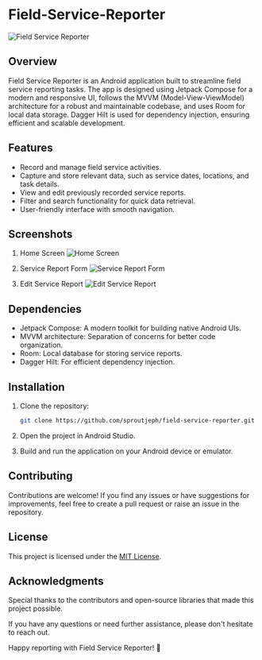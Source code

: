 # Field-Service-Reporter

![Field Service Reporter](./drawable/app_icon.png)

## Overview

Field Service Reporter is an Android application built to streamline field service reporting tasks. The app is designed using Jetpack Compose for a modern and responsive UI, follows the MVVM (Model-View-ViewModel) architecture for a robust and maintainable codebase, and uses Room for local data storage. Dagger Hilt is used for dependency injection, ensuring efficient and scalable development.

## Features

- Record and manage field service activities.
- Capture and store relevant data, such as service dates, locations, and task details.
- View and edit previously recorded service reports.
- Filter and search functionality for quick data retrieval.
- User-friendly interface with smooth navigation.

## Screenshots

1. Home Screen
   ![Home Screen](./drawable/home_screen.png)

2. Service Report Form
   ![Service Report Form](./drawable/service_report_form.png)

3. Edit Service Report
   ![Edit Service Report](./drawable/edit_service_report.png)

## Dependencies

- Jetpack Compose: A modern toolkit for building native Android UIs.
- MVVM architecture: Separation of concerns for better code organization.
- Room: Local database for storing service reports.
- Dagger Hilt: For efficient dependency injection.

## Installation

1. Clone the repository:

   ```bash
   git clone https://github.com/sproutjeph/field-service-reporter.git
   ```

2. Open the project in Android Studio.

3. Build and run the application on your Android device or emulator.

## Contributing

Contributions are welcome! If you find any issues or have suggestions for improvements, feel free to create a pull request or raise an issue in the repository.

## License

This project is licensed under the [MIT License](./LICENSE).

## Acknowledgments

Special thanks to the contributors and open-source libraries that made this project possible.

If you have any questions or need further assistance, please don't hesitate to reach out.

Happy reporting with Field Service Reporter! 🚀
